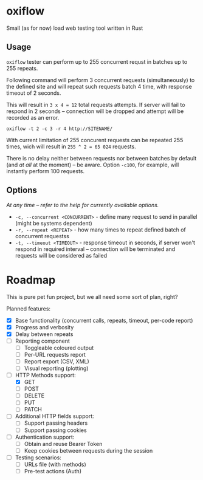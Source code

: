 # oxiflow

Small (as for now) load web testing tool written in Rust

## Usage
`oxiflow` tester can perform up to 255 concurrent requst in batches up to 255 repeats.

Following command will perform 3 concurrent requests (simultaneously) to the defined site and will repeat such requests batch 4 time, with response timeout of 2 seconds.

This will result in `3 x 4 = 12` total requests attempts. If server will fail to respond in 2 seconds – connection will be dropped and attempt will be recorded as an error.

```shell
oxiflow -t 2 -c 3 -r 4 http://SITENAME/
```

With current limitation of 255 concurent requests can be repeated 255 times, wich will result in `255 ^ 2 = 65 024` requests.

There is no delay neither between requests nor between batches by default (and *at all* at the moment) – be aware. Option `-c100`, for example, will instantly perform 100 requests.

## Options
_At any time – refer to the help for currently available options._

- `-c, --concurrent <CONCURRENT>` - define many request to send in parallel (might be systems dependent)
- `-r, --repeat <REPEAT>` - how many times to repeat defined batch of concurrent requestss
- `-t, --timeout <TIMEOUT>` - response timeout in seconds, if server won't respond in required interval – connection will be terminated and requests will be considered as failed


# Roadmap
This is pure pet fun project, but we all need some sort of plan, right?

Planned features:
- [x] Base functionality (concurrent calls, repeats, timeout, per-code report)
- [x] Progress and verbosity
- [x] Delay between repeats
- [ ] Reporting component
  - [ ] Toggleable coloured output
  - [ ] Per-URL requests report
  - [ ] Report export (CSV, XML)
  - [ ] Visual reporting (plotting)
- [ ] HTTP Methods support:
  - [x] GET
  - [ ] POST
  - [ ] DELETE
  - [ ] PUT
  - [ ] PATCH
- [ ] Additional HTTP fields support:
  - [ ] Support passing headers
  - [ ] Support passing cookies
- [ ] Authentication support:
  - [ ] Obtain and reuse Bearer Token
  - [ ] Keep cookies between requests during the session
- [ ] Testing scenarios:
  - [ ] URLs file (with methods)
  - [ ] Pre-test actions (Auth)
